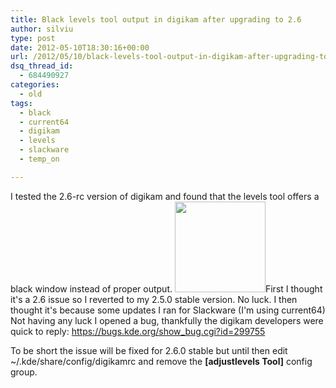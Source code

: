 ```yaml
---
title: Black levels tool output in digikam after upgrading to 2.6
author: silviu
type: post
date: 2012-05-10T18:30:16+00:00
url: /2012/05/10/black-levels-tool-output-in-digikam-after-upgrading-to-2-6/
dsq_thread_id:
  - 684490927
categories:
  - old
tags:
  - black
  - current64
  - digikam
  - levels
  - slackware
  - temp_on

---
```

I tested the 2.6-rc version of digikam and found that the levels tool offers a black window instead of proper output. [<img decoding="async" loading="lazy" class="alignleft size-thumbnail wp-image-2190" title="Digikam Levels" src="http://www.sgvulcan.com/wp-content/uploads/2012/05/digikam_levels-145x145.jpg" alt="" width="145" height="145" />][1]First I thought it's a 2.6 issue so I reverted to my 2.5.0 stable version. No luck. I then thought it's because some updates I ran for Slackware (I'm using current64) Not having any luck I opened a bug, thankfully the digikam developers were quick to reply: https://bugs.kde.org/show_bug.cgi?id=299755

To be short the issue will be fixed for 2.6.0 stable but until then edit ~/.kde/share/config/digikamrc and remove the **[adjustlevels Tool]** config group.

 [1]: http://blog.silviuvulcan.ro/wp-content/uploads/sites/2/2012/05/digikam_levels-e1336674836945.jpg